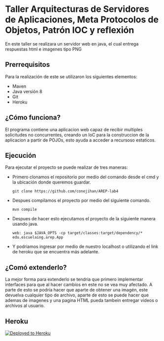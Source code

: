 # Taller Arquitecturas de Servidores de Aplicaciones, Meta Protocolos de Objetos, Patrón IOC y reflexión

En este taller se realizara un servidor web en java, el cual entrega respuestas html e imagenes   tipo PNG

## Prerrequisitos

Para la realización de este se utilizaron los siguientes elementos:
* Maven
* Java versión 8
* Git
* Heroku

## ¿Cómo funciona?

El programa contiene una aplicacion web capaz de recibir multiples solicitudes no concurrentes, creando un IoC para la construccion de la aplicacion a partir de POJOs, esto ayuda a acceder a recursoso estaticos. 

## Ejecución

Para ejecutar el proyecto se puede realizar de tres maneras:
* Primero clonamos el repositorio por medio del comando desde el cmd y la ubicación donde queremos guardar.

  ```git clone https://github.com/conejihan/AREP-lab4```

* Despues compilamos el proyecto por medio del siguiente comando.

  ```mvn compile```

* Despues de hacer esto ejecutamos el proyecto de la siguiente manera usando java.

  ```web: java $JAVA_OPTS -cp target/classes:target/dependency/* edu.escuelaing.arep.App```

* Y podriamos ingresar por medio de nuestro localhost o utilizando el link de heroku que se encuentra más adelante.



## ¿Comó extenderlo?

La mejor forma para extenderlo se tendria que primero implementar interfaces para que al hacer cambios en este no se vea muy afectado. A parte de esto se podría hacer que aparte de obtener una imagén, este devuelva cualquier tipo de archivo, aparte de esto se puede hacer que ademas de imagenes y una pagina HTML pueda tambein entregar videos o archivos al usuario.


## Heroku

[![Deployed to Heroku](https://www.herokucdn.com/deploy/button.png)](https://arep-lab4.herokuapp.com/)

